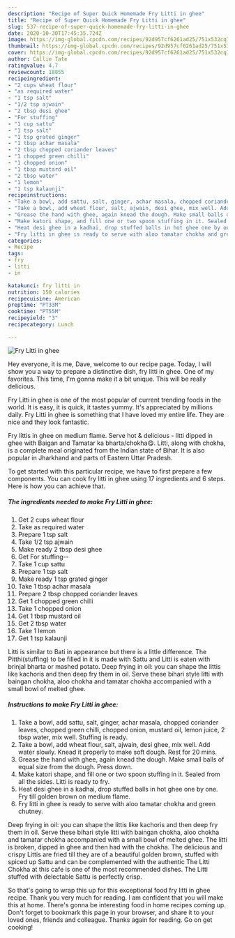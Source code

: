 ```yaml
---
description: "Recipe of Super Quick Homemade Fry Litti in ghee"
title: "Recipe of Super Quick Homemade Fry Litti in ghee"
slug: 537-recipe-of-super-quick-homemade-fry-litti-in-ghee
date: 2020-10-30T17:45:35.724Z
image: https://img-global.cpcdn.com/recipes/92d957cf6261ad25/751x532cq70/fry-litti-in-ghee-recipe-main-photo.jpg
thumbnail: https://img-global.cpcdn.com/recipes/92d957cf6261ad25/751x532cq70/fry-litti-in-ghee-recipe-main-photo.jpg
cover: https://img-global.cpcdn.com/recipes/92d957cf6261ad25/751x532cq70/fry-litti-in-ghee-recipe-main-photo.jpg
author: Callie Tate
ratingvalue: 4.7
reviewcount: 18855
recipeingredient:
- "2 cups wheat flour"
- "as required water"
- "1 tsp salt"
- "1/2 tsp ajwain"
- "2 tbsp desi ghee"
- "For stuffing"
- "1 cup sattu"
- "1 tsp salt"
- "1 tsp grated ginger"
- "1 tbsp achar masala"
- "2 tbsp chopped coriander leaves"
- "1 chopped green chilli"
- "1 chopped onion"
- "1 tbsp mustard oil"
- "2 tbsp water"
- "1 lemon"
- "1 tsp kalaunji"
recipeinstructions:
- "Take a bowl, add sattu, salt, ginger, achar masala, chopped coriander leaves, chopped green chilli, chopped onion, mustard oil, lemon juice, 2 tbsp water, mix well. Stuffing is ready."
- "Take a bowl, add wheat flour, salt, ajwain, desi ghee, mix well. Add water slowly. Knead it properly to make soft dough. Rest for 20 mins."
- "Grease the hand with ghee, again knead the dough. Make small balls of equal size from the dough. Press down."
- "Make katori shape, and fill one or two spoon stuffing in it. Sealed from all the sides. Litti is ready to fry."
- "Heat desi ghee in a kadhai, drop stuffed balls in hot ghee one by one. Fry till golden brown on medium flame."
- "Fry litti in ghee is ready to serve with aloo tamatar chokha and green chutney."
categories:
- Recipe
tags:
- fry
- litti
- in

katakunci: fry litti in 
nutrition: 150 calories
recipecuisine: American
preptime: "PT33M"
cooktime: "PT55M"
recipeyield: "3"
recipecategory: Lunch

---
```



![Fry Litti in ghee](https://img-global.cpcdn.com/recipes/92d957cf6261ad25/751x532cq70/fry-litti-in-ghee-recipe-main-photo.jpg)

Hey everyone, it is me, Dave, welcome to our recipe page. Today, I will show you a way to prepare a distinctive dish, fry litti in ghee. One of my favorites. This time, I'm gonna make it a bit unique. This will be really delicious.

Fry Litti in ghee is one of the most popular of current trending foods in the world. It is easy, it is quick, it tastes yummy. It's appreciated by millions daily. Fry Litti in ghee is something that I have loved my entire life. They are nice and they look fantastic.

Fry littis in ghee on medium flame. Serve hot &amp; delicious - litti dipped in ghee with Baigan and Tamatar ka bharta/chokha😋. Litti, along with chokha, is a complete meal originated from the Indian state of Bihar. It is also popular in Jharkhand and parts of Eastern Uttar Pradesh.


To get started with this particular recipe, we have to first prepare a few components. You can cook fry litti in ghee using 17 ingredients and 6 steps. Here is how you can achieve that.

<!--inarticleads1-->

##### The ingredients needed to make Fry Litti in ghee:

1. Get 2 cups wheat flour
1. Take as required water
1. Prepare 1 tsp salt
1. Take 1/2 tsp ajwain
1. Make ready 2 tbsp desi ghee
1. Get For stuffing--
1. Take 1 cup sattu
1. Prepare 1 tsp salt
1. Make ready 1 tsp grated ginger
1. Take 1 tbsp achar masala
1. Prepare 2 tbsp chopped coriander leaves
1. Get 1 chopped green chilli
1. Take 1 chopped onion
1. Get 1 tbsp mustard oil
1. Get 2 tbsp water
1. Take 1 lemon
1. Get 1 tsp kalaunji


Litti is similar to Bati in appearance but there is a little difference. The Pitthi(stuffing) to be filled in it is made with Sattu and Litti is eaten with brinjal bharta or mashed potato. Deep frying in oil: you can shape the littis like kachoris and then deep fry them in oil. Serve these bihari style litti with baingan chokha, aloo chokha and tamatar chokha accompanied with a small bowl of melted ghee. 

<!--inarticleads2-->

##### Instructions to make Fry Litti in ghee:

1. Take a bowl, add sattu, salt, ginger, achar masala, chopped coriander leaves, chopped green chilli, chopped onion, mustard oil, lemon juice, 2 tbsp water, mix well. Stuffing is ready.
1. Take a bowl, add wheat flour, salt, ajwain, desi ghee, mix well. Add water slowly. Knead it properly to make soft dough. Rest for 20 mins.
1. Grease the hand with ghee, again knead the dough. Make small balls of equal size from the dough. Press down.
1. Make katori shape, and fill one or two spoon stuffing in it. Sealed from all the sides. Litti is ready to fry.
1. Heat desi ghee in a kadhai, drop stuffed balls in hot ghee one by one. Fry till golden brown on medium flame.
1. Fry litti in ghee is ready to serve with aloo tamatar chokha and green chutney.


Deep frying in oil: you can shape the littis like kachoris and then deep fry them in oil. Serve these bihari style litti with baingan chokha, aloo chokha and tamatar chokha accompanied with a small bowl of melted ghee. The litti is broken, dipped in ghee and then had with the chokha. The delicious and crispy Littis are fried till they are of a beautiful golden brown, stuffed with spiced up Sattu and can be complemented with the authentic The Litti Chokha at this cafe is one of the most recommended dishes. The Litti stuffed with delectable Sattu is perfectly crisp. 

So that's going to wrap this up for this exceptional food fry litti in ghee recipe. Thank you very much for reading. I am confident that you will make this at home. There's gonna be interesting food in home recipes coming up. Don't forget to bookmark this page in your browser, and share it to your loved ones, friends and colleague. Thanks again for reading. Go on get cooking!

